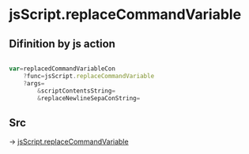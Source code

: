 # jsScript.replaceCommandVariable

## Difinition by js action

```js.js

var=replacedCommandVariableCon
	?func=jsScript.replaceCommandVariable
	?args=
		&scriptContentsString=
		&replaceNewlineSepaConString=
```

## Src

-> [jsScript.replaceCommandVariable](https://github.com/puutaro/CommandClick/blob/master/app/src/main/java/com/puutaro/commandclick/fragment_lib/terminal_fragment/js_interface/edit/JsScript.kt#L180)


